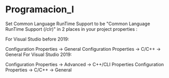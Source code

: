 # Programacion_I

Set Common Language RunTime Support to be "Common Language RunTime Support (/clr)" in 2 places in your project properties :

For Visual Studio before 2019:

Configuration Properties -> General
Configuration Properties -> C/C++ -> General
For Visual Studio 2019:

Configuration Properties -> Advanced -> C++/CLI Properties
Configuration Properties -> C/C++ -> General